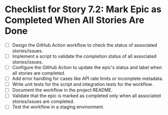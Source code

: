 # Checklist for Story 7.2: Mark Epic as Completed When All Stories Are Done

- [ ] Design the GitHub Action workflow to check the status of associated stories/issues.
- [ ] Implement a script to validate the completion status of all associated stories/issues.
- [ ] Configure the GitHub Action to update the epic's status and label when all stories are completed.
- [ ] Add error handling for cases like API rate limits or incomplete metadata.
- [ ] Write unit tests for the script and integration tests for the workflow.
- [ ] Document the workflow in the project README.
- [ ] Validate that the epic is marked as completed only when all associated stories/issues are completed.
- [ ] Test the workflow in a staging environment.
